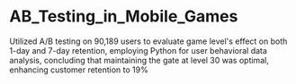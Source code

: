 # AB_Testing_in_Mobile_Games

Utilized A/B testing on 90,189 users to evaluate game level's effect on both 1-day and 7-day retention, employing Python for user behavioral data analysis, concluding that maintaining the gate at level 30 was optimal, enhancing customer retention to 19% 
